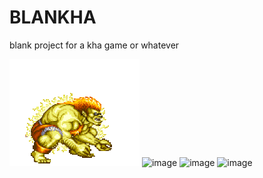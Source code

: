 # BLANKHA

blank project for a kha game or whatever

![image](img/blanka.gif) ![image](img/roll.png) ![image](img/dizzy.png) ![image](img/walk.png)